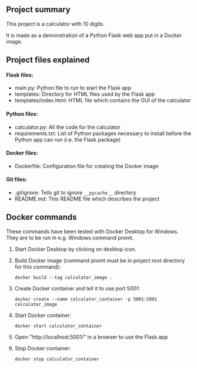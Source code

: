 ## Project summary
This project is a calculator with 10 digits.

It is made as a demonstration of a Python Flask web app put in a Docker image.

## Project files explained

#### Flask files:
- main.py:                 Python file to run to start the Flask app
- templates:               Directory for HTML files used by the Flask app
- templates/index.html:    HTML file which contains the GUI of the calculator


#### Python files:
- calculator.py: All the code for the calculator
- requirements.txt: List of Python packages necessary to install before the Python app can run (i.e. the Flask package)

#### Docker files:
- Dockerfile:          Configuration file for creating the Docker image

#### Git files:
- .gitignore: Tells git to ignore `__pycache__` directory
- README.md: This README file which describes the project


## Docker commands

These commands have been tested with Docker Desktop for Windows. They are to be run in e.g. Windows command promt.

1. Start Docker Desktop by clicking on desktop icon.

2. Build Docker image (command promt must be in project root directory for this command):

    `docker build --tag calculator_image .`

3. Create Docker container and tell it to use port 5001:

    `docker create --name calculator_container -p 5001:5001 calculator_image`

4. Start Docker container:

    `docker start calculator_container`

5. Open "http://localhost:5001/" in a browser to use the Flask app

6. Stop Docker container:

    `docker stop calculator_container`
